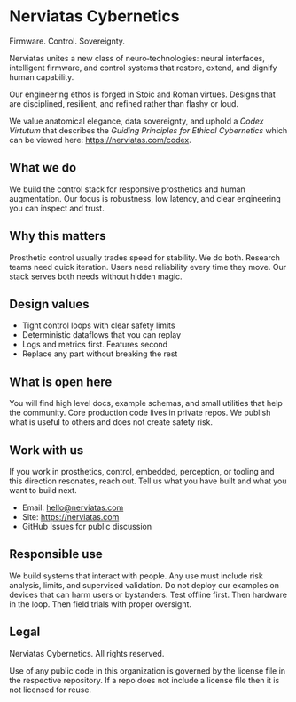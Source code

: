 # Nerviatas Cybernetics

Firmware. Control. Sovereignty.

Nerviatas unites a new class of neuro‑technologies: neural interfaces, intelligent firmware,
and control systems that restore, extend, and dignify human capability.

Our engineering ethos is forged in Stoic and Roman virtues. Designs that are disciplined,
resilient, and refined rather than flashy or loud.

We value anatomical elegance, data sovereignty, and uphold a _Codex Virtutum_ that describes
the _Guiding Principles for Ethical Cybernetics_ which can be viewed here: https://nerviatas.com/codex.

## What we do

We build the control stack for responsive prosthetics and human augmentation.
Our focus is robustness, low latency, and clear engineering you can inspect and trust.

## Why this matters

Prosthetic control usually trades speed for stability. We do both. Research teams need quick iteration.
Users need reliability every time they move. Our stack serves both needs without hidden magic.

## Design values

- Tight control loops with clear safety limits
- Deterministic dataflows that you can replay
- Logs and metrics first. Features second
- Replace any part without breaking the rest

## What is open here

You will find high level docs, example schemas, and small utilities that help the community.
Core production code lives in private repos. We publish what is useful to others and does not create safety risk.

## Work with us

If you work in prosthetics, control, embedded, perception, or tooling and this direction resonates,
reach out. Tell us what you have built and what you want to build next.

- Email: hello@nerviatas.com
- Site: https://nerviatas.com
- GitHub Issues for public discussion

## Responsible use

We build systems that interact with people. Any use must include risk analysis, limits, and supervised validation.
Do not deploy our examples on devices that can harm users or bystanders. Test offline first. Then hardware in the loop.
Then field trials with proper oversight.

## Legal

Nerviatas Cybernetics. All rights reserved.

Use of any public code in this organization is governed by the license file in the respective repository.
If a repo does not include a license file then it is not licensed for reuse.
